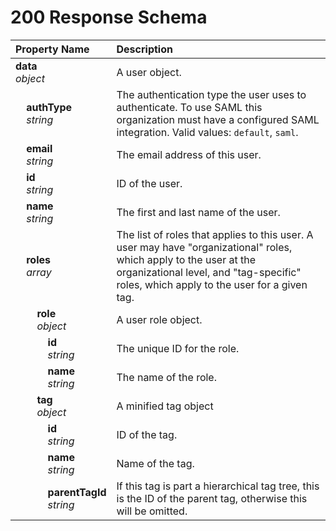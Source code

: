 # 200 Response Schema
| Property Name | Description |
| :------------ | :---------- |
| **data**<br/>_object_ | A user object. |
| **&nbsp;&nbsp;&nbsp;&nbsp;authType**<br/>_&nbsp;&nbsp;&nbsp;&nbsp;string_ | The authentication type the user uses to authenticate. To use SAML this organization must have a configured SAML integration. Valid values: `default`, `saml`. |
| **&nbsp;&nbsp;&nbsp;&nbsp;email**<br/>_&nbsp;&nbsp;&nbsp;&nbsp;string_ | The email address of this user. |
| **&nbsp;&nbsp;&nbsp;&nbsp;id**<br/>_&nbsp;&nbsp;&nbsp;&nbsp;string_ | ID of the user. |
| **&nbsp;&nbsp;&nbsp;&nbsp;name**<br/>_&nbsp;&nbsp;&nbsp;&nbsp;string_ | The first and last name of the user. |
| **&nbsp;&nbsp;&nbsp;&nbsp;roles**<br/>_&nbsp;&nbsp;&nbsp;&nbsp;array_ | The list of roles that applies to this user. A user may have "organizational" roles, which apply to the user at the organizational level, and "tag-specific" roles, which apply to the user for a given tag. |
| **&nbsp;&nbsp;&nbsp;&nbsp;&nbsp;&nbsp;&nbsp;&nbsp;role**<br/>_&nbsp;&nbsp;&nbsp;&nbsp;&nbsp;&nbsp;&nbsp;&nbsp;object_ | A user role object. |
| **&nbsp;&nbsp;&nbsp;&nbsp;&nbsp;&nbsp;&nbsp;&nbsp;&nbsp;&nbsp;&nbsp;&nbsp;id**<br/>_&nbsp;&nbsp;&nbsp;&nbsp;&nbsp;&nbsp;&nbsp;&nbsp;&nbsp;&nbsp;&nbsp;&nbsp;string_ | The unique ID for the role. |
| **&nbsp;&nbsp;&nbsp;&nbsp;&nbsp;&nbsp;&nbsp;&nbsp;&nbsp;&nbsp;&nbsp;&nbsp;name**<br/>_&nbsp;&nbsp;&nbsp;&nbsp;&nbsp;&nbsp;&nbsp;&nbsp;&nbsp;&nbsp;&nbsp;&nbsp;string_ | The name of the role. |
| **&nbsp;&nbsp;&nbsp;&nbsp;&nbsp;&nbsp;&nbsp;&nbsp;tag**<br/>_&nbsp;&nbsp;&nbsp;&nbsp;&nbsp;&nbsp;&nbsp;&nbsp;object_ | A minified tag object |
| **&nbsp;&nbsp;&nbsp;&nbsp;&nbsp;&nbsp;&nbsp;&nbsp;&nbsp;&nbsp;&nbsp;&nbsp;id**<br/>_&nbsp;&nbsp;&nbsp;&nbsp;&nbsp;&nbsp;&nbsp;&nbsp;&nbsp;&nbsp;&nbsp;&nbsp;string_ | ID of the tag. |
| **&nbsp;&nbsp;&nbsp;&nbsp;&nbsp;&nbsp;&nbsp;&nbsp;&nbsp;&nbsp;&nbsp;&nbsp;name**<br/>_&nbsp;&nbsp;&nbsp;&nbsp;&nbsp;&nbsp;&nbsp;&nbsp;&nbsp;&nbsp;&nbsp;&nbsp;string_ | Name of the tag. |
| **&nbsp;&nbsp;&nbsp;&nbsp;&nbsp;&nbsp;&nbsp;&nbsp;&nbsp;&nbsp;&nbsp;&nbsp;parentTagId**<br/>_&nbsp;&nbsp;&nbsp;&nbsp;&nbsp;&nbsp;&nbsp;&nbsp;&nbsp;&nbsp;&nbsp;&nbsp;string_ | If this tag is part a hierarchical tag tree, this is the ID of the parent tag, otherwise this will be omitted. |
